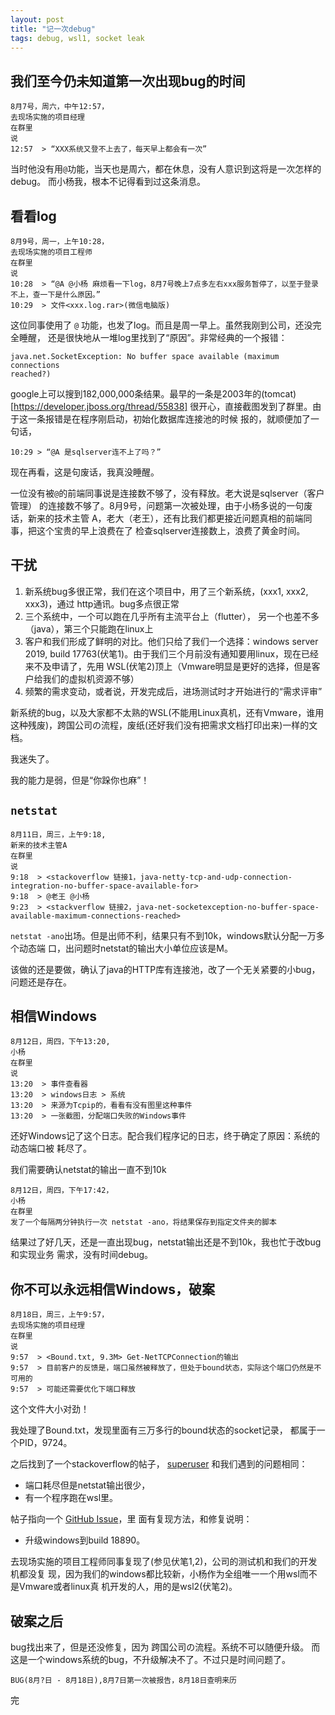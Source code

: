 ```yaml
---
layout: post
title: "记一次debug"
tags: debug, wsl1, socket leak
---
```


## 我们至今仍未知道第一次出现bug的时间
```
8月7号，周六，中午12:57，
去现场实施的项目经理
在群里
说
12:57  > “XXX系统又登不上去了，每天早上都会有一次”
```

当时他没有用`@`功能，当天也是周六，都在休息，没有人意识到这将是一次怎样的debug。
而小杨我，根本不记得看到过这条消息。

## 看看log
```
8月9号，周一，上午10:28，
去现场实施的项目工程师
在群里
说
10:28  > “@A @小杨 麻烦看一下log，8月7号晚上7点多左右xxx服务暂停了，以至于登录不上，查一下是什么原因。”
10:29  > 文件<xxx.log.rar>(微信电脑版)
```

这位同事使用了 `@` 功能，也发了log。而且是周一早上。虽然我刚到公司，还没完全睡醒，
还是很快地从一堆log里找到了“原因”。非常经典的一个报错：

    java.net.SocketException: No buffer space available (maximum connections
    reached?) 
google上可以搜到182,000,000条结果。最早的一条是2003年的(tomcat)[https://developer.jboss.org/thread/55838]
很开心，直接截图发到了群里。由于这一条报错是在程序刚启动，初始化数据库连接池的时候
报的，就顺便加了一句话，

    10:29 > “@A 是sqlserver连不上了吗？” 

现在再看，这是句废话，我真没睡醒。

一位没有被`@`的前端同事说是连接数不够了，没有释放。老大说是sqlserver（客户管理）
的连接数不够了。8月9号，问题第一次被处理，由于小杨多说的一句废话，新来的技术主管
A，老大（老王），还有比我们都更接近问题真相的前端同事，把这个宝贵的早上浪费在了
检查sqlserver连接数上，浪费了黄金时间。

## 干扰
1. 新系统bug多很正常，我们在这个项目中，用了三个新系统，(xxx1, xxx2, xxx3)，通过
http通讯。bug多点很正常
2. 三个系统中，一个可以跑在几乎所有主流平台上（flutter），
另一个也差不多（java），第三个只能跑在linux上
3. 客户和我们形成了鲜明的对比。他们只给了我们一个选择：windows server 2019,
build 17763(伏笔1)。由于我们三个月前没有通知要用linux，现在已经来不及申请了，先用
WSL(伏笔2)顶上（Vmware明显是更好的选择，但是客户给我们的虚拟机资源不够）
4. 频繁的需求变动，或者说，开发完成后，进场测试时才开始进行的“需求评审”

新系统的bug，以及大家都不太熟的WSL(不能用Linux真机，还有Vmware，谁用这种残废)，跨国公司の流程，废纸(还好我们没有把需求文档打印出来)一样的文档。

我迷失了。

我的能力是弱，但是“你跺你也麻”！

## `netstat`

    8月11日，周三，上午9:18,
    新来的技术主管A
    在群里
    说
    9:18  > <stackoverflow 链接1，java-netty-tcp-and-udp-connection-integration-no-buffer-space-available-for>
    9:18  > @老王 @小杨
    9:23  > <stackverflow 链接2，java-net-socketexception-no-buffer-space-available-maximum-connections-reached>
    
`netstat -ano`出场。但是出师不利，结果只有不到10k，windows默认分配一万多个动态端
口，出问题时netstat的输出大小单位应该是M。

该做的还是要做，确认了java的HTTP库有连接池，改了一个无关紧要的小bug，问题还是存在。


## 相信Windows

    8月12日，周四，下午13:20,
    小杨
    在群里
    说
    13:20  > 事件查看器
    13:20  > windows日志 > 系统
    13:20  > 来源为Tcpip的，看看有没有图里这种事件
    13:20  > 一张截图，分配端口失败的Windows事件

还好Windows记了这个日志。配合我们程序记的日志，终于确定了原因：系统的动态端口被
耗尽了。

我们需要确认netstat的输出一直不到10k

    8月12日，周四，下午17:42，
    小杨
    在群里
    发了一个每隔两分钟执行一次 netstat -ano，将结果保存到指定文件夹的脚本
    
结果过了好几天，还是一直出现bug，netstat输出还是不到10k，我也忙于改bug和实现业务
需求，没有时间debug。

## 你不可以永远相信Windows，破案

    8月18日，周三，上午9:57，
    去现场实施的项目经理
    在群里
    说
    9:57  > <Bound.txt, 9.3M> Get-NetTCPConnection的输出
    9:57  > 目前客户的反馈是，端口虽然被释放了，但处于bound状态，实际这个端口仍然是不可用的
    9:57  > 可能还需要优化下端口释放
    
这个文件大小对劲！

我处理了Bound.txt，发现里面有三万多行的bound状态的socket记录，
都属于一个PID，9724。

之后找到了一个stackoverflow的帖子，
[superuser](https://superuser.com/questions/1348102/windows-10-ephemeral-port-exhaustion-but-netstat-says-otherwise)
和我们遇到的问题相同：
- 端口耗尽但是netstat输出很少，
- 有一个程序跑在wsl里。

帖子指向一个 [GitHub
Issue](https://github.com/Microsoft/WSL/issues/2913#issuecomment-455262160)，里
面有复现方法，和修复说明：
- 升级windows到build 18890。

去现场实施的项目工程师同事复现了(参见伏笔1,2)，公司的测试机和我们的开发机都没复
现，因为我们的windows都比较新，小杨作为全组唯一一个用wsl而不是Vmware或者linux真
机开发的人，用的是wsl2(伏笔2)。

## 破案之后
bug找出来了，但是还没修复，因为 跨国公司の流程。系统不可以随便升级。
而这是一个windows系统的bug，不升级解决不了。不过只是时间问题了。

    BUG(8月?日 - 8月18日),8月7日第一次被报告，8月18日查明来历

完
